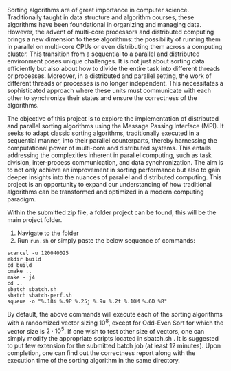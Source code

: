 Sorting algorithms are of great importance in computer science. Traditionally taught in data structure and algorithm courses, these algorithms have been foundational in organizing and managing data. However, the advent of multi-core processors and distributed computing brings a new dimension to these algorithms: the possibility of running them in parallel on multi-core CPUs or even distributing them across a computing cluster. This transition from a sequential to a parallel and distributed environment poses unique challenges. It is not just about sorting data efficiently but also about how to divide the entire task into different threads or processes. Moreover, in a distributed and parallel setting, the work of different threads or processes is no longer independent. This necessitates a sophisticated approach where these units must communicate with each other to synchronize their states and ensure the correctness of the algorithms.

The objective of this project is to explore the implementation of distributed and parallel sorting algorithms using the Message Passing Interface (MPI). It seeks to adapt classic sorting algorithms, traditionally executed in a sequential manner, into their parallel counterparts, thereby harnessing the computational power of multi-core and distributed systems. This entails addressing the complexities inherent in parallel computing, such as task division, inter-process communication, and data synchronization. The aim is to not only achieve an improvement in sorting performance but also to gain deeper insights into the nuances of parallel and distributed computing. This project is an opportunity to expand our understanding of how traditional algorithms can be transformed and optimized in a modern
computing paradigm.

Within the submitted zip file, a folder project can be found, this will be the main project folder.
1. Navigate to the folder
2. Run `run.sh` or simply paste the below sequence of commands:
```
scancel -u 120040025
mkdir build
cd build
cmake ..
make - j4
cd ..
sbatch sbatch.sh
sbatch sbatch-perf.sh
squeue -o "%.18i %.9P %.25j %.9u %.2t %.10M %.6D %R"
```

By default, the above commands will execute each of the sorting algorithms with a randomized vector sizing $10^8$, except for Odd-Even Sort for which the vector size is $2 \cdot 10^5$. If one wish to test other size of vectors, one can simply modify the appropriate scripts located in sbatch.sh . It is suggested to put few extension for the submitted batch job (at least 12 minutes). Upon completion, one can find out the correctness report along with the execution time of the sorting algorithm in the same directory.
